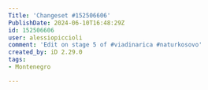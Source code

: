 ```yaml
---
Title: 'Changeset #152506606'
PublishDate: 2024-06-10T16:48:29Z
id: 152506606
user: alessiopiccioli
comment: 'Edit on stage 5 of #viadinarica #naturkosovo'
created_by: iD 2.29.0
tags:
- Montenegro

---
```

